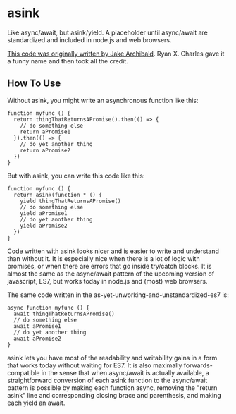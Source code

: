 asink
=====
Like async/await, but asink/yield. A placeholder until async/await are
standardized and included in node.js and web browsers.

[This code was originally written by Jake
Archibald](https://gist.github.com/jakearchibald/31b89cba627924972ad6). Ryan X.
Charles gave it a funny name and then took all the credit.

How To Use
----------
Without asink, you might write an asynchronous function like this:
```
function myfunc () {
  return thingThatReturnsAPromise().then(() => {
    // do something else
    return aPromise1
  }).then(() => {
    // do yet another thing
    return aPromise2
  })
}
```

But with asink, you can write this code like this:
```
function myfunc () {
  return asink(function * () {
    yield thingThatReturnsAPromise()
    // do something else
    yield aPromise1
    // do yet another thing
    yield aPromise2
  })
}
```
Code written with asink looks nicer and is easier to write and understand than
without it. It is especially nice when there is a lot of logic with promises,
or when there are errors that go inside try/catch blocks. It is almost the same
as the async/await pattern of the upcoming version of javascript, ES7, but
works today in node.js and (most) web browsers.

The same code written in the as-yet-unworking-and-unstandardized-es7 is:
```
async function myfunc () {
  await thingThatReturnsAPromise()
  // do something else
  await aPromise1
  // do yet another thing
  await aPromise2
}
```
asink lets you have most of the readability and writability gains in a form
that works today without waiting for ES7. It is also maximally
forwards-compatible in the sense that when async/await is actually available, a
straightforward conversion of each asink function to the async/await pattern is
possible by making each function async, removing the "return asink" line and
corresponding closing brace and parenthesis, and making each yield an await.
